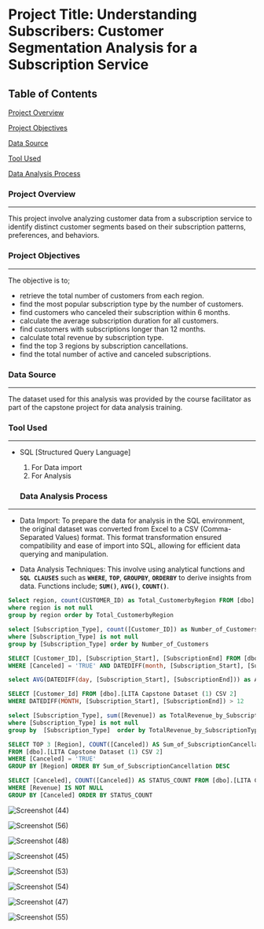 # Project Title: Understanding Subscribers: Customer Segmentation Analysis for a Subscription Service

## Table of Contents
[Project Overview](#project-overview)

[Project Objectives](#project-objectives)

[Data Source](#data-source)

[Tool Used](#tool-used)

[Data Analysis Process](#data-analysis-process)


### Project Overview
---
This project involve analyzing customer data from a subscription service to identify distinct customer segments based on their subscription patterns, preferences, and behaviors.

### Project Objectives
---
The objective is to;

- retrieve the total number of customers from each region.
- find the most popular subscription type by the number of customers.
- find customers who canceled their subscription within 6 months.
- calculate the average subscription duration for all customers.
- find customers with subscriptions longer than 12 months.
- calculate total revenue by subscription type.
- find the top 3 regions by subscription cancellations.
- find the total number of active and canceled subscriptions.

### Data Source
---
The dataset used for this analysis was provided by the course facilitator as part of the capstone project for data analysis training.

### Tool Used
---
- SQL [Structured Query Language]
  1. For Data import 
  2. For Analysis

  ###  Data Analysis Process
---

- Data Import:
  To prepare the data for analysis in the SQL environment, the original dataset was converted from Excel to a CSV (Comma-Separated Values) format. This format transformation ensured compatibility and ease of import into SQL, allowing for efficient data querying and manipulation.
  
- Data Analysis Techniques: This involve using analytical functions and **`SQL CLAUSES`** such as **`WHERE`**, **`TOP`**, **`GROUPBY`**, **`ORDERBY`** to derive insights from data. Functions include;
  **`SUM()`**, **`AVG()`**,  **`COUNT()`**.

```SQL
Select region, count(CUSTOMER_ID) as Total_CustomerbyRegion FROM [dbo].[LITA Capstone Dataset (1) CSV 2]
where region is not null
group by region order by Total_CustomerbyRegion 

```

```SQL
select [Subscription_Type], count([Customer_ID]) as Number_of_Customers from [dbo].[LITA Capstone Dataset (1) CSV 2]
where [Subscription_Type] is not null
group by [Subscription_Type] order by Number_of_Customers

```

```SQL
SELECT [Customer_ID], [Subscription_Start], [SubscriptionEnd] FROM [dbo].[LITA Capstone Dataset (1) CSV 2]
WHERE [Canceled] = 'TRUE' AND DATEDIFF(month, [Subscription_Start], [SubscriptionEnd]) <= 6

```

```SQL
select AVG(DATEDIFF(day, [Subscription_Start], [SubscriptionEnd])) as Average_Subscription_Duration from [dbo].[LITA Capstone Dataset (1) CSV 2]
```

```SQL
SELECT [Customer_Id] FROM [dbo].[LITA Capstone Dataset (1) CSV 2]
WHERE DATEDIFF(MONTH, [Subscription_Start], [SubscriptionEnd]) > 12

```

```SQL
select [Subscription_Type], sum([Revenue]) as TotalRevenue_by_SubscriptionType from [dbo].[LITA Capstone Dataset (1) CSV 2]
where [Subscription_Type] is not null
group by  [Subscription_Type]  order by TotalRevenue_by_SubscriptionType

```

```SQL
SELECT TOP 3 [Region], COUNT([Canceled]) AS Sum_of_SubscriptionCancellation
FROM [dbo].[LITA Capstone Dataset (1) CSV 2]
WHERE [Canceled] = 'TRUE'
GROUP BY [Region] ORDER BY Sum_of_SubscriptionCancellation DESC

```

```SQL
SELECT [Canceled], COUNT([Canceled]) AS STATUS_COUNT FROM [dbo].[LITA Capstone Dataset (1) CSV 2]
WHERE [Revenue] IS NOT NULL
GROUP BY [Canceled] ORDER BY STATUS_COUNT

```

![Screenshot (44)](https://github.com/user-attachments/assets/7e307fe6-7e74-4eb8-8432-04cc1173168a)

![Screenshot (56)](https://github.com/user-attachments/assets/c942a491-2e63-401e-9f36-8073d294b94d)

![Screenshot (48)](https://github.com/user-attachments/assets/35f153fc-afc7-4f08-b31b-c57731c11f8c)

![Screenshot (45)](https://github.com/user-attachments/assets/aa742456-7df7-4837-ba73-cf9b1bdcfe0d)

![Screenshot (53)](https://github.com/user-attachments/assets/3d28963d-fb63-497c-973c-567f1a286308)

![Screenshot (54)](https://github.com/user-attachments/assets/55459ec8-9f0a-429e-bd7d-01a87253ebb0)

![Screenshot (47)](https://github.com/user-attachments/assets/5180212c-5bce-46cd-828a-808a51fd5916)

![Screenshot (55)](https://github.com/user-attachments/assets/bb7ebbf2-5e20-401c-a131-0e90761dbb56)



